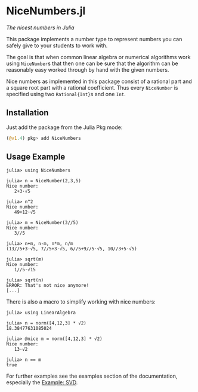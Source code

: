 # NiceNumbers.jl
*The nicest numbers in Julia*

This package implements a number type to represent numbers you can safely give to
your students to work with.

The goal is that when common linear algebra or numerical algorithms work using `NiceNumber`s
that then one can be sure that the algorithm can be reasonably easy worked through by hand
with the given numbers.

Nice numbers as implemented in this package consist of a rational part and a square root part with
a rational coefficient. Thus every `NiceNumber` is specified using two `Rational{Int}`s and one `Int`.

## Installation

Just add the package from the Julia Pkg mode:
```julia
(@v1.4) pkg> add NiceNumbers
```

## Usage Example

```jldoctest index
julia> using NiceNumbers

julia> n = NiceNumber(2,3,5)
Nice number:
   2+3⋅√5

julia> n^2
Nice number:
   49+12⋅√5

julia> m = NiceNumber(3//5)
Nice number:
   3//5

julia> n+m, n-m, n*m, n/m
(13//5+3⋅√5, 7//5+3⋅√5, 6//5+9//5⋅√5, 10//3+5⋅√5)

julia> sqrt(m)
Nice number:
   1//5⋅√15

julia> sqrt(n)
ERROR: That's not nice anymore!
[...]
```

There is also a macro to simplify working with nice numbers:
```jldoctest index
julia> using LinearAlgebra

julia> n = norm([4,12,3] * √2)
18.38477631085024

julia> @nice m = norm([4,12,3] * √2)
Nice number:
   13⋅√2

julia> n == m
true
```

For further examples see the examples section of the documentation,
especially the [Example: SVD](@ref).
